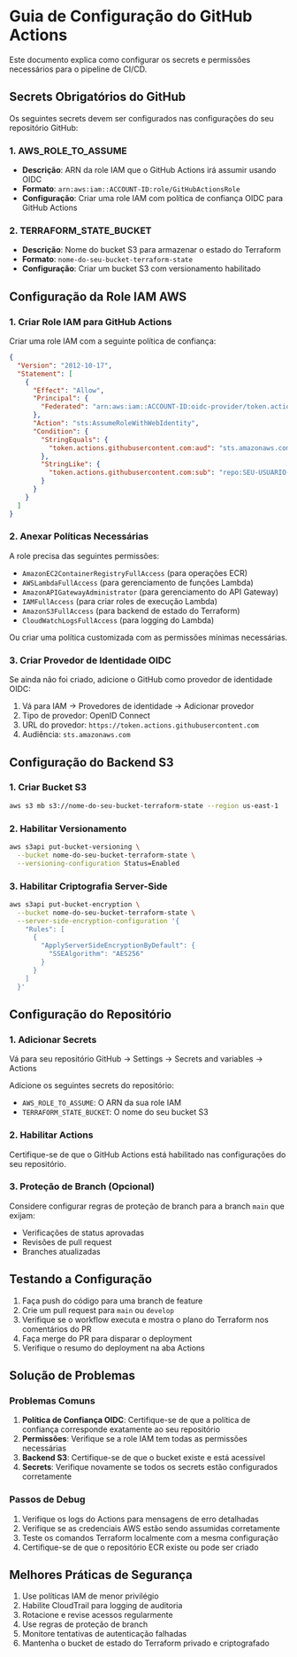 # Guia de Configuração do GitHub Actions

Este documento explica como configurar os secrets e permissões necessários para o pipeline de CI/CD.

## Secrets Obrigatórios do GitHub

Os seguintes secrets devem ser configurados nas configurações do seu repositório GitHub:

### 1. AWS_ROLE_TO_ASSUME
- **Descrição**: ARN da role IAM que o GitHub Actions irá assumir usando OIDC
- **Formato**: `arn:aws:iam::ACCOUNT-ID:role/GitHubActionsRole`
- **Configuração**: Criar uma role IAM com política de confiança OIDC para GitHub Actions

### 2. TERRAFORM_STATE_BUCKET
- **Descrição**: Nome do bucket S3 para armazenar o estado do Terraform
- **Formato**: `nome-do-seu-bucket-terraform-state`
- **Configuração**: Criar um bucket S3 com versionamento habilitado

## Configuração da Role IAM AWS

### 1. Criar Role IAM para GitHub Actions

Criar uma role IAM com a seguinte política de confiança:

```json
{
  "Version": "2012-10-17",
  "Statement": [
    {
      "Effect": "Allow",
      "Principal": {
        "Federated": "arn:aws:iam::ACCOUNT-ID:oidc-provider/token.actions.githubusercontent.com"
      },
      "Action": "sts:AssumeRoleWithWebIdentity",
      "Condition": {
        "StringEquals": {
          "token.actions.githubusercontent.com:aud": "sts.amazonaws.com"
        },
        "StringLike": {
          "token.actions.githubusercontent.com:sub": "repo:SEU-USUARIO-GITHUB/NOME-DO-SEU-REPO:*"
        }
      }
    }
  ]
}
```

### 2. Anexar Políticas Necessárias

A role precisa das seguintes permissões:

- `AmazonEC2ContainerRegistryFullAccess` (para operações ECR)
- `AWSLambdaFullAccess` (para gerenciamento de funções Lambda)
- `AmazonAPIGatewayAdministrator` (para gerenciamento do API Gateway)
- `IAMFullAccess` (para criar roles de execução Lambda)
- `AmazonS3FullAccess` (para backend de estado do Terraform)
- `CloudWatchLogsFullAccess` (para logging do Lambda)

Ou criar uma política customizada com as permissões mínimas necessárias.

### 3. Criar Provedor de Identidade OIDC

Se ainda não foi criado, adicione o GitHub como provedor de identidade OIDC:

1. Vá para IAM → Provedores de identidade → Adicionar provedor
2. Tipo de provedor: OpenID Connect
3. URL do provedor: `https://token.actions.githubusercontent.com`
4. Audiência: `sts.amazonaws.com`

## Configuração do Backend S3

### 1. Criar Bucket S3

```bash
aws s3 mb s3://nome-do-seu-bucket-terraform-state --region us-east-1
```

### 2. Habilitar Versionamento

```bash
aws s3api put-bucket-versioning \
  --bucket nome-do-seu-bucket-terraform-state \
  --versioning-configuration Status=Enabled
```

### 3. Habilitar Criptografia Server-Side

```bash
aws s3api put-bucket-encryption \
  --bucket nome-do-seu-bucket-terraform-state \
  --server-side-encryption-configuration '{
    "Rules": [
      {
        "ApplyServerSideEncryptionByDefault": {
          "SSEAlgorithm": "AES256"
        }
      }
    ]
  }'
```

## Configuração do Repositório

### 1. Adicionar Secrets

Vá para seu repositório GitHub → Settings → Secrets and variables → Actions

Adicione os seguintes secrets do repositório:
- `AWS_ROLE_TO_ASSUME`: O ARN da sua role IAM
- `TERRAFORM_STATE_BUCKET`: O nome do seu bucket S3

### 2. Habilitar Actions

Certifique-se de que o GitHub Actions está habilitado nas configurações do seu repositório.

### 3. Proteção de Branch (Opcional)

Considere configurar regras de proteção de branch para a branch `main` que exijam:
- Verificações de status aprovadas
- Revisões de pull request
- Branches atualizadas

## Testando a Configuração

1. Faça push do código para uma branch de feature
2. Crie um pull request para `main` ou `develop`
3. Verifique se o workflow executa e mostra o plano do Terraform nos comentários do PR
4. Faça merge do PR para disparar o deployment
5. Verifique o resumo do deployment na aba Actions

## Solução de Problemas

### Problemas Comuns

1. **Política de Confiança OIDC**: Certifique-se de que a política de confiança corresponde exatamente ao seu repositório
2. **Permissões**: Verifique se a role IAM tem todas as permissões necessárias
3. **Backend S3**: Certifique-se de que o bucket existe e está acessível
4. **Secrets**: Verifique novamente se todos os secrets estão configurados corretamente

### Passos de Debug

1. Verifique os logs do Actions para mensagens de erro detalhadas
2. Verifique se as credenciais AWS estão sendo assumidas corretamente
3. Teste os comandos Terraform localmente com a mesma configuração
4. Certifique-se de que o repositório ECR existe ou pode ser criado

## Melhores Práticas de Segurança

1. Use políticas IAM de menor privilégio
2. Habilite CloudTrail para logging de auditoria
3. Rotacione e revise acessos regularmente
4. Use regras de proteção de branch
5. Monitore tentativas de autenticação falhadas
6. Mantenha o bucket de estado do Terraform privado e criptografado